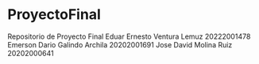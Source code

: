 # ProyectoFinal
Repositorio de Proyecto Final
Eduar Ernesto Ventura Lemuz 20222001478
Emerson Dario Galindo Archila 20202001691
Jose David Molina Ruiz 20202000641
